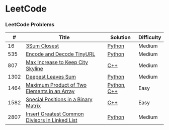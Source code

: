 LeetCode
========

### LeetCode Problems


| # | Title | Solution | Difficulty |
|---| ----- | -------- | ---------- |
|16  |[3Sum Closest](https://leetcode.com/problems/3sum-closest/) | [Python](/problems/python/3sum-closest.py)|Medium|
|535 |[Encode and Decode TinyURL](https://leetcode.com/problems/encode-and-decode-tinyurl/) | [Python](/problems/python/encode-and-decode-tinyurl.py)|Medium|
|807 |[Max Increase to Keep City Skyline](https://leetcode.com/problems/max-increase-to-keep-city-skyline/) | [C++](/problems/cpp/max-increase-to-keep-city-skyline.cpp)|Medium|
|1302|[Deepest Leaves Sum](https://leetcode.com/problems/deepest-leaves-sum/) | [Python](/problems/python/deepest-leaves-sum.py)|Medium|
|1464|[Maximum Product of Two Elements in an Array](https://leetcode.com/problems/maximum-product-of-two-elements-in-an-array/) | [Python](/problems/python/maximum-product-of-two-elements-in-an-array.py), [C++](/problems/cpp/maximum-product-of-two-elements-in-an-array.cpp)|Easy|
|1582|[Special Positions in a Binary Matrix](https://leetcode.com/problems/special-positions-in-a-binary-matrix/) | [C++](/problems/cpp/special-positions-in-a-binary-matrix.cpp)|Easy|
|2807|[Insert Greatest Common Divisors in Linked List](https://leetcode.com/problems/insert-greatest-common-divisors-in-linked-list/) | [Python](/problems/python/insert-greatest-common-divisors-in-linked-list.py)|Medium|
